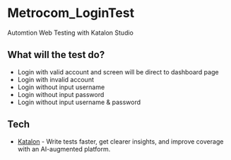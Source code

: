 # Metrocom_LoginTest
Automtion Web Testing with Katalon Studio

## What will the test do?
- Login with valid account and screen will be direct to dashboard page
- Login with invalid account
- Login without input username
- Login without input password
- Login without input username & password

## Tech
- [Katalon] - Write tests faster, get clearer insights, and improve coverage with an AI-augmented platform.

 [Katalon]: <https://katalon.com/>
